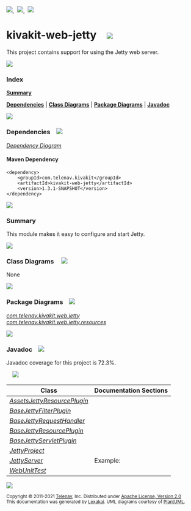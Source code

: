 [//]: # (start-user-text)

<a href="https://www.kivakit.org">
<img src="https://www.kivakit.org/images/web-32.png" srcset="https://www.kivakit.org/images/web-32-2x.png 2x"/>
</a>
&nbsp;
<a href="https://twitter.com/openkivakit">
<img src="https://www.kivakit.org/images/twitter-32.png" srcset="https://www.kivakit.org/images/twitter-32-2x.png 2x"/>
</a>
&nbsp;
<a href="https://kivakit.zulipchat.com">
<img src="https://www.kivakit.org/images/zulip-32.png" srcset="https://www.kivakit.org/images/zulip-32-2x.png 2x"/>
</a>

[//]: # (end-user-text)

# kivakit-web-jetty &nbsp;&nbsp; <img src="https://www.kivakit.org/images/server-32.png" srcset="https://www.kivakit.org/images/server-32-2x.png 2x"/>

This project contains support for using the Jetty web server.

<img src="https://www.kivakit.org/images/horizontal-line-512.png" srcset="https://www.kivakit.org/images/horizontal-line-512-2x.png 2x"/>

### Index

[**Summary**](#summary)  

[**Dependencies**](#dependencies) | [**Class Diagrams**](#class-diagrams) | [**Package Diagrams**](#package-diagrams) | [**Javadoc**](#javadoc)

<img src="https://www.kivakit.org/images/horizontal-line-512.png" srcset="https://www.kivakit.org/images/horizontal-line-512-2x.png 2x"/>

### Dependencies <a name="dependencies"></a> &nbsp;&nbsp; <img src="https://www.kivakit.org/images/dependencies-32.png" srcset="https://www.kivakit.org/images/dependencies-32-2x.png 2x"/>

[*Dependency Diagram*](https://www.kivakit.org/1.3.1-SNAPSHOT/lexakai/kivakit-web/jetty//documentation/diagrams/dependencies.svg)

#### Maven Dependency

    <dependency>
        <groupId>com.telenav.kivakit</groupId>
        <artifactId>kivakit-web-jetty</artifactId>
        <version>1.3.1-SNAPSHOT</version>
    </dependency>

<img src="https://www.kivakit.org/images/horizontal-line-128.png" srcset="https://www.kivakit.org/images/horizontal-line-128-2x.png 2x"/>

[//]: # (start-user-text)

### Summary <a name = "summary"></a>

This module makes it easy to configure and start Jetty.

[//]: # (end-user-text)

<img src="https://www.kivakit.org/images/horizontal-line-128.png" srcset="https://www.kivakit.org/images/horizontal-line-128-2x.png 2x"/>

### Class Diagrams <a name="class-diagrams"></a> &nbsp; &nbsp; <img src="https://www.kivakit.org/images/diagram-40.png" srcset="https://www.kivakit.org/images/diagram-40-2x.png 2x"/>

None

<img src="https://www.kivakit.org/images/horizontal-line-128.png" srcset="https://www.kivakit.org/images/horizontal-line-128-2x.png 2x"/>

### Package Diagrams <a name="package-diagrams"></a> &nbsp;&nbsp; <img src="https://www.kivakit.org/images/box-32.png" srcset="https://www.kivakit.org/images/box-32-2x.png 2x"/>

[*com.telenav.kivakit.web.jetty*](https://www.kivakit.org/1.3.1-SNAPSHOT/lexakai/kivakit-web/jetty//documentation/diagrams/com.telenav.kivakit.web.jetty.svg)  
[*com.telenav.kivakit.web.jetty.resources*](https://www.kivakit.org/1.3.1-SNAPSHOT/lexakai/kivakit-web/jetty//documentation/diagrams/com.telenav.kivakit.web.jetty.resources.svg)

<img src="https://www.kivakit.org/images/horizontal-line-128.png" srcset="https://www.kivakit.org/images/horizontal-line-128-2x.png 2x"/>

### Javadoc <a name="javadoc"></a> &nbsp;&nbsp; <img src="https://www.kivakit.org/images/books-32.png" srcset="https://www.kivakit.org/images/books-32-2x.png 2x"/>

Javadoc coverage for this project is 72.3%.  
  
&nbsp; &nbsp; <img src="https://www.kivakit.org/images/meter-70-96.png" srcset="https://www.kivakit.org/images/meter-70-96-2x.png 2x"/>




| Class | Documentation Sections |
|---|---|
| [*AssetsJettyResourcePlugin*](https://www.kivakit.org/1.3.1-SNAPSHOT/javadoc//kivakit.web.jetty/com/telenav/kivakit/web/jetty/resources/AssetsJettyResourcePlugin.html) |  |  
| [*BaseJettyFilterPlugin*](https://www.kivakit.org/1.3.1-SNAPSHOT/javadoc//kivakit.web.jetty/com/telenav/kivakit/web/jetty/resources/BaseJettyFilterPlugin.html) |  |  
| [*BaseJettyRequestHandler*](https://www.kivakit.org/1.3.1-SNAPSHOT/javadoc//kivakit.web.jetty/com/telenav/kivakit/web/jetty/BaseJettyRequestHandler.html) |  |  
| [*BaseJettyResourcePlugin*](https://www.kivakit.org/1.3.1-SNAPSHOT/javadoc//kivakit.web.jetty/com/telenav/kivakit/web/jetty/resources/BaseJettyResourcePlugin.html) |  |  
| [*BaseJettyServletPlugin*](https://www.kivakit.org/1.3.1-SNAPSHOT/javadoc//kivakit.web.jetty/com/telenav/kivakit/web/jetty/resources/BaseJettyServletPlugin.html) |  |  
| [*JettyProject*](https://www.kivakit.org/1.3.1-SNAPSHOT/javadoc//kivakit.web.jetty/com/telenav/kivakit/web/jetty/JettyProject.html) |  |  
| [*JettyServer*](https://www.kivakit.org/1.3.1-SNAPSHOT/javadoc//kivakit.web.jetty/com/telenav/kivakit/web/jetty/JettyServer.html) | Example: |  
| [*WebUnitTest*](https://www.kivakit.org/1.3.1-SNAPSHOT/javadoc//kivakit.web.jetty/com/telenav/kivakit/web/jetty/WebUnitTest.html) |  |  

[//]: # (start-user-text)



[//]: # (end-user-text)

<img src="https://www.kivakit.org/images/horizontal-line-512.png" srcset="https://www.kivakit.org/images/horizontal-line-512-2x.png 2x"/>

<sub>Copyright &#169; 2011-2021 [Telenav](https://telenav.com), Inc. Distributed under [Apache License, Version 2.0](LICENSE)</sub>  
<sub>This documentation was generated by [Lexakai](https://lexakai.org). UML diagrams courtesy of [PlantUML](https://plantuml.com).</sub>


